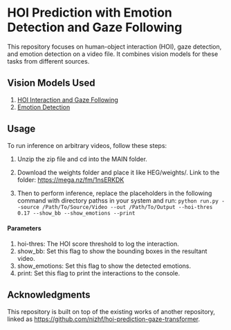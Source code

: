 # HOI Prediction with Emotion Detection and Gaze Following

This repository focuses on human-object interaction (HOI), gaze detection, and emotion detection on a video file. It combines vision models for these tasks from different sources.

## Vision Models Used

1. [HOI Interaction and Gaze Following](https://github.com/nizhf/hoi-prediction-gaze-transformer)
2. [Emotion Detection](https://huggingface.co/dima806/facial_emotions_image_detection)

## Usage

To run inference on arbitrary videos, follow these steps:

1. Unzip the zip file and cd into the MAIN folder.

2. Download the weights folder and place it like HEG/weights/. Link to the folder: https://mega.nz/fm/1nsERKDK

3. Then to perform inference, replace the placeholders in the following command with directory pathss in your system and run:
`python run.py --source /Path/To/Source/Video --out /Path/To/Output --hoi-thres 0.17 --show_bb --show_emotions --print`

#### Parameters

1. hoi-thres: The HOI score threshold to log the interaction.
2. show_bb: Set this flag to show the bounding boxes in the resultant video.
3. show_emotions: Set this flag to show the detected emotions.
4. print: Set this flag to print the interactions to the console.

## Acknowledgments
This repository is built on top of the existing works of another repository, linked as https://github.com/nizhf/hoi-prediction-gaze-transformer.
